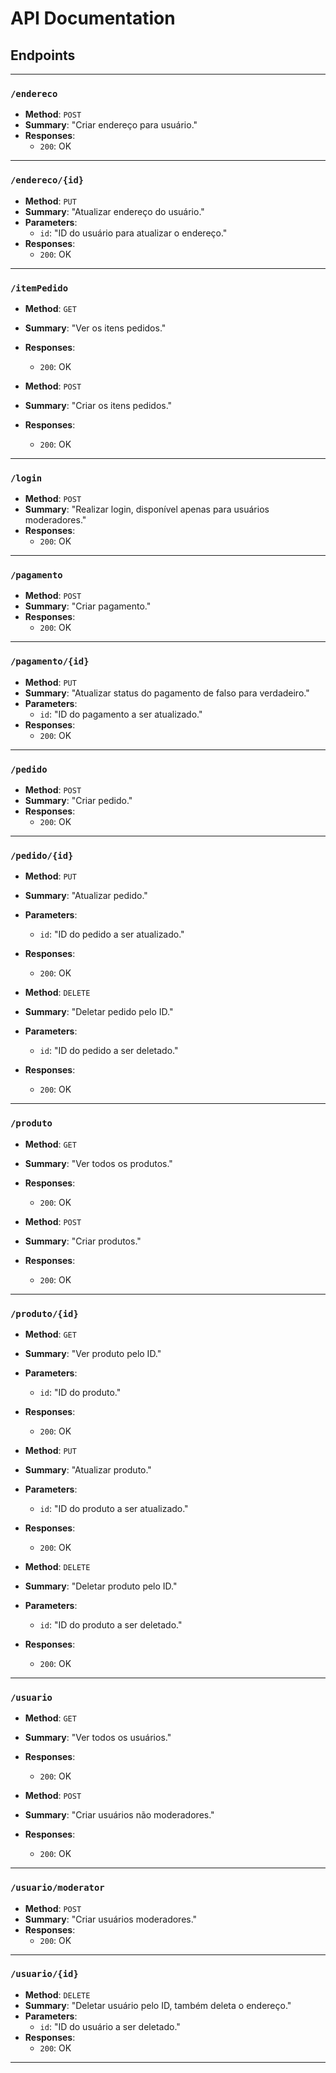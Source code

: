 # API Documentation

## Endpoints

---

### `/endereco`

- **Method**: `POST`
- **Summary**: "Criar endereço para usuário."
- **Responses**: 
  - `200`: OK

---

### `/endereco/{id}`

- **Method**: `PUT`
- **Summary**: "Atualizar endereço do usuário."
- **Parameters**:
  - `id`: "ID do usuário para atualizar o endereço."
- **Responses**: 
  - `200`: OK

---

### `/itemPedido`

- **Method**: `GET`
- **Summary**: "Ver os itens pedidos."
- **Responses**: 
  - `200`: OK

- **Method**: `POST`
- **Summary**: "Criar os itens pedidos."
- **Responses**: 
  - `200`: OK

---

### `/login`

- **Method**: `POST`
- **Summary**: "Realizar login, disponível apenas para usuários moderadores."
- **Responses**: 
  - `200`: OK

---

### `/pagamento`

- **Method**: `POST`
- **Summary**: "Criar pagamento."
- **Responses**: 
  - `200`: OK

---

### `/pagamento/{id}`

- **Method**: `PUT`
- **Summary**: "Atualizar status do pagamento de falso para verdadeiro."
- **Parameters**:
  - `id`: "ID do pagamento a ser atualizado."
- **Responses**: 
  - `200`: OK

---

### `/pedido`

- **Method**: `POST`
- **Summary**: "Criar pedido."
- **Responses**: 
  - `200`: OK

---

### `/pedido/{id}`

- **Method**: `PUT`
- **Summary**: "Atualizar pedido."
- **Parameters**:
  - `id`: "ID do pedido a ser atualizado."
- **Responses**: 
  - `200`: OK

- **Method**: `DELETE`
- **Summary**: "Deletar pedido pelo ID."
- **Parameters**:
  - `id`: "ID do pedido a ser deletado."
- **Responses**: 
  - `200`: OK

---

### `/produto`

- **Method**: `GET`
- **Summary**: "Ver todos os produtos."
- **Responses**: 
  - `200`: OK

- **Method**: `POST`
- **Summary**: "Criar produtos."
- **Responses**: 
  - `200`: OK

---

### `/produto/{id}`

- **Method**: `GET`
- **Summary**: "Ver produto pelo ID."
- **Parameters**:
  - `id`: "ID do produto."
- **Responses**: 
  - `200`: OK

- **Method**: `PUT`
- **Summary**: "Atualizar produto."
- **Parameters**:
  - `id`: "ID do produto a ser atualizado."
- **Responses**: 
  - `200`: OK

- **Method**: `DELETE`
- **Summary**: "Deletar produto pelo ID."
- **Parameters**:
  - `id`: "ID do produto a ser deletado."
- **Responses**: 
  - `200`: OK

---

### `/usuario`

- **Method**: `GET`
- **Summary**: "Ver todos os usuários."
- **Responses**: 
  - `200`: OK

- **Method**: `POST`
- **Summary**: "Criar usuários não moderadores."
- **Responses**: 
  - `200`: OK

---

### `/usuario/moderator`

- **Method**: `POST`
- **Summary**: "Criar usuários moderadores."
- **Responses**: 
  - `200`: OK

---

### `/usuario/{id}`

- **Method**: `DELETE`
- **Summary**: "Deletar usuário pelo ID, também deleta o endereço."
- **Parameters**:
  - `id`: "ID do usuário a ser deletado."
- **Responses**: 
  - `200`: OK

---
